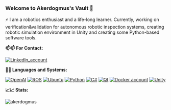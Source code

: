 ### Welcome to Akerdogmus's Vault 👋

⚡ I am a robotics enthusiast and a life-long learner. Currently, working on verification&validation for autonomous robotic inspection systems, creating robotic simulation environment in Unity and creating some Python-based software tools.

**:mailbox::mailbox: For Contact:**

[![Linkedln_account](https://img.shields.io/badge/linkedin-%230077B5.svg?&style=for-the-badge&logo=linkedin&logoColor=white)](https://www.linkedin.com/in/alim-kerem-erdogmus/)


**:mechanical_arm::mechanical_arm: Languages and Systems:**

[![OpenAI](https://img.shields.io/badge/openai-%23000000.svg?style=for-the-badge&logo=openai&logoColor=white)](https://openai.com/)
[![ROS](https://img.shields.io/badge/ros-%230A0FF9.svg?style=for-the-badge&logo=ros&logoColor=white)](https://www.ros.org/)
[![Ubuntu](https://img.shields.io/badge/Ubuntu-E95420?style=for-the-badge&logo=ubuntu&logoColor=white)](https://www.ubuntu.com/)
[![Python](https://img.shields.io/badge/python-3670A0?style=for-the-badge&logo=python&logoColor=ffdd54)](https://www.python.org)
[![C#](https://img.shields.io/badge/c-sharp%23-%23239120.svg?style=for-the-badge&logo=c-sharp&logoColor=white)]()
[![Qt](https://img.shields.io/badge/Qt-%23217346.svg?style=for-the-badge&logo=Qt&logoColor=white)](https://www.qt.io)
[![Docker account](https://img.shields.io/badge/docker-%230db7ed.svg?style=for-the-badge&logo=docker&logoColor=white)](https://hub.docker.com/u/akerdogmus)
[![Unity](https://img.shields.io/badge/unity-%23000000.svg?style=for-the-badge&logo=unity&logoColor=white)](https://unity.com/)


**:chart_with_upwards_trend::chart_with_upwards_trend: Stats:**

<p><img align="center" src="https://github-readme-streak-stats.herokuapp.com/?user=akerdogmus&&theme=tokyonight" alt="akerdogmus" /></p>


